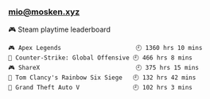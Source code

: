 ### mio@mosken.xyz
<!--
**NanamiMio/NanamiMio** is a ✨ _special_ ✨ repository because its `README.md` (this file) appears on your GitHub profile.

Here are some ideas to get you started:

- 🔭 I’m currently working on ...
- 🌱 I’m currently learning ...
- 👯 I’m looking to collaborate on ...
- 🤔 I’m looking for help with ...
- 💬 Ask me about ...
- 📫 How to reach me: ...
- 😄 Pronouns: ...
- ⚡ Fun fact: ...
-->

<!-- steam-box start -->
🎮 Steam playtime leaderboard
```text
🎮 Apex Legends                     🕘 1360 hrs 10 mins
🔫 Counter-Strike: Global Offensive 🕘 466 hrs 8 mins
🎮 ShareX                           🕘 375 hrs 15 mins
🔫 Tom Clancy's Rainbow Six Siege   🕘 132 hrs 42 mins
🚓 Grand Theft Auto V               🕘 102 hrs 3 mins
```
<!-- Powered by https://github.com/YouEclipse/steam-box . -->
<!-- steam-box end -->
